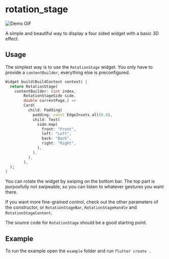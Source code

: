 # rotation_stage

![Demo GIF](https://raw.githubusercontent.com/fyzio/rotation_stage/main/example/demo.gif)

A simple and beautiful way to display a four sided widget with a basic 3D effect.

## Usage

The simplest way is to use the ``RotationStage`` widget.
You only have to provide a ``contentBuilder``, everything else is preconfigured.

```dart
Widget build(BuildContext context) {
  return RotationStage(
    contentBuilder: (int index,
        RotationStageSide side,
        double currentPage,) =>
        Card(
          child: Padding(
            padding: const EdgeInsets.all(8.0),
            child: Text(
              side.map(
                front: "Front",
                left: "Left",
                back: "Back",
                right: "Right",
              ),
            ),
          ),
        ),
  );
}
```

You can rotate the widget by swiping on the bottom bar. The top part is purposfully not swipeable,
so you can listen to whatever gestures you want there.

If you want more fine-grained control, check out the other parameters of the constructor, or
``RotationStageBar``, ``RotationStageHandle`` and ``RotationStageContent``.

The source code for ``RotationStage`` should be a good starting point.

## Example

To run the example open the ``example`` folder and run ``flutter create .``